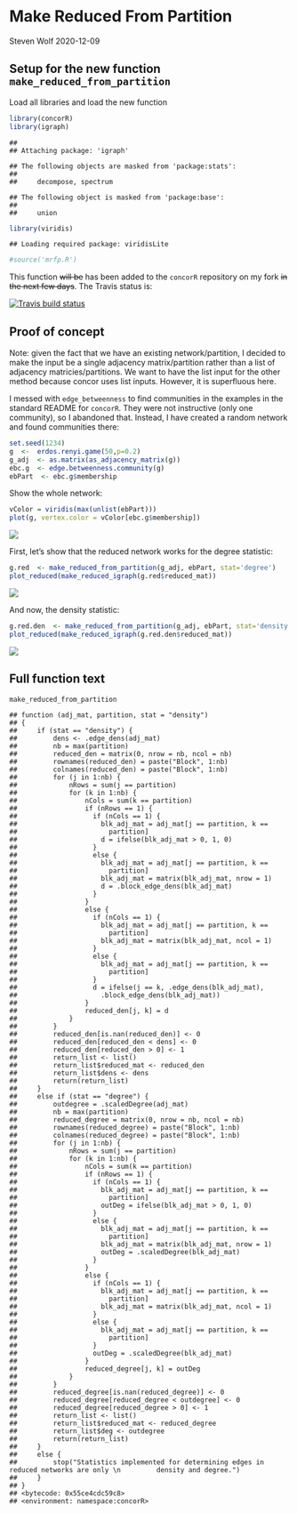 Make Reduced From Partition
================
Steven Wolf
2020-12-09

## Setup for the new function `make_reduced_from_partition`

Load all libraries and load the new function

``` r
library(concorR)
library(igraph)
```

    ## 
    ## Attaching package: 'igraph'

    ## The following objects are masked from 'package:stats':
    ## 
    ##     decompose, spectrum

    ## The following object is masked from 'package:base':
    ## 
    ##     union

``` r
library(viridis)
```

    ## Loading required package: viridisLite

``` r
#source('mrfp.R')
```

This function ~~will be~~ has been added to the `concorR` repository on
my fork ~~in the next few days~~. The Travis status is:

<!-- badges: start -->

[![Travis build
status](https://travis-ci.com/sfwolfphys/concorR.svg?branch=main)](https://travis-ci.com/sfwolfphys/concorR)
<!-- badges: end -->

## Proof of concept

Note: given the fact that we have an existing network/partition, I
decided to make the input be a single adjacency matrix/partition rather
than a list of adjacency matricies/partitions. We want to have the list
input for the other method because concor uses list inputs. However, it
is superfluous here.

I messed with `edge_betweenness` to find communities in the examples in
the standard README for `concorR`. They were not instructive (only one
community), so I abandoned that. Instead, I have created a random
network and found communities there:

``` r
set.seed(1234)
g  <-  erdos.renyi.game(50,p=0.2)
g_adj  <- as.matrix(as_adjacency_matrix(g))
ebc.g  <- edge.betweenness.community(g)
ebPart  <- ebc.g$membership
```

Show the whole network:

``` r
vColor = viridis(max(unlist(ebPart)))
plot(g, vertex.color = vColor[ebc.g$membership])
```

![](README_files/figure-gfm/unnamed-chunk-3-1.png)<!-- -->

First, let’s show that the reduced network works for the degree
statistic:

``` r
g.red  <- make_reduced_from_partition(g_adj, ebPart, stat='degree')
plot_reduced(make_reduced_igraph(g.red$reduced_mat))
```

![](README_files/figure-gfm/unnamed-chunk-4-1.png)<!-- -->

And now, the density statistic:

``` r
g.red.den  <- make_reduced_from_partition(g_adj, ebPart, stat='density')
plot_reduced(make_reduced_igraph(g.red.den$reduced_mat))
```

![](README_files/figure-gfm/unnamed-chunk-5-1.png)<!-- -->

## Full function text

``` r
make_reduced_from_partition
```

    ## function (adj_mat, partition, stat = "density") 
    ## {
    ##     if (stat == "density") {
    ##         dens <- .edge_dens(adj_mat)
    ##         nb = max(partition)
    ##         reduced_den = matrix(0, nrow = nb, ncol = nb)
    ##         rownames(reduced_den) = paste("Block", 1:nb)
    ##         colnames(reduced_den) = paste("Block", 1:nb)
    ##         for (j in 1:nb) {
    ##             nRows = sum(j == partition)
    ##             for (k in 1:nb) {
    ##                 nCols = sum(k == partition)
    ##                 if (nRows == 1) {
    ##                   if (nCols == 1) {
    ##                     blk_adj_mat = adj_mat[j == partition, k == 
    ##                       partition]
    ##                     d = ifelse(blk_adj_mat > 0, 1, 0)
    ##                   }
    ##                   else {
    ##                     blk_adj_mat = adj_mat[j == partition, k == 
    ##                       partition]
    ##                     blk_adj_mat = matrix(blk_adj_mat, nrow = 1)
    ##                     d = .block_edge_dens(blk_adj_mat)
    ##                   }
    ##                 }
    ##                 else {
    ##                   if (nCols == 1) {
    ##                     blk_adj_mat = adj_mat[j == partition, k == 
    ##                       partition]
    ##                     blk_adj_mat = matrix(blk_adj_mat, ncol = 1)
    ##                   }
    ##                   else {
    ##                     blk_adj_mat = adj_mat[j == partition, k == 
    ##                       partition]
    ##                   }
    ##                   d = ifelse(j == k, .edge_dens(blk_adj_mat), 
    ##                     .block_edge_dens(blk_adj_mat))
    ##                 }
    ##                 reduced_den[j, k] = d
    ##             }
    ##         }
    ##         reduced_den[is.nan(reduced_den)] <- 0
    ##         reduced_den[reduced_den < dens] <- 0
    ##         reduced_den[reduced_den > 0] <- 1
    ##         return_list <- list()
    ##         return_list$reduced_mat <- reduced_den
    ##         return_list$dens <- dens
    ##         return(return_list)
    ##     }
    ##     else if (stat == "degree") {
    ##         outdegree = .scaledDegree(adj_mat)
    ##         nb = max(partition)
    ##         reduced_degree = matrix(0, nrow = nb, ncol = nb)
    ##         rownames(reduced_degree) = paste("Block", 1:nb)
    ##         colnames(reduced_degree) = paste("Block", 1:nb)
    ##         for (j in 1:nb) {
    ##             nRows = sum(j == partition)
    ##             for (k in 1:nb) {
    ##                 nCols = sum(k == partition)
    ##                 if (nRows == 1) {
    ##                   if (nCols == 1) {
    ##                     blk_adj_mat = adj_mat[j == partition, k == 
    ##                       partition]
    ##                     outDeg = ifelse(blk_adj_mat > 0, 1, 0)
    ##                   }
    ##                   else {
    ##                     blk_adj_mat = adj_mat[j == partition, k == 
    ##                       partition]
    ##                     blk_adj_mat = matrix(blk_adj_mat, nrow = 1)
    ##                     outDeg = .scaledDegree(blk_adj_mat)
    ##                   }
    ##                 }
    ##                 else {
    ##                   if (nCols == 1) {
    ##                     blk_adj_mat = adj_mat[j == partition, k == 
    ##                       partition]
    ##                     blk_adj_mat = matrix(blk_adj_mat, ncol = 1)
    ##                   }
    ##                   else {
    ##                     blk_adj_mat = adj_mat[j == partition, k == 
    ##                       partition]
    ##                   }
    ##                   outDeg = .scaledDegree(blk_adj_mat)
    ##                 }
    ##                 reduced_degree[j, k] = outDeg
    ##             }
    ##         }
    ##         reduced_degree[is.nan(reduced_degree)] <- 0
    ##         reduced_degree[reduced_degree < outdegree] <- 0
    ##         reduced_degree[reduced_degree > 0] <- 1
    ##         return_list <- list()
    ##         return_list$reduced_mat <- reduced_degree
    ##         return_list$deg <- outdegree
    ##         return(return_list)
    ##     }
    ##     else {
    ##         stop("Statistics implemented for determining edges in reduced networks are only \n         density and degree.")
    ##     }
    ## }
    ## <bytecode: 0x55ce4cdc59c8>
    ## <environment: namespace:concorR>
